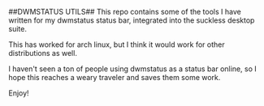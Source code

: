 ##DWMSTATUS UTILS##
This repo contains some of the tools I have written for my dwmstatus status bar, integrated into the suckless desktop suite.

This has worked for arch linux, but I think it would work for other distributions as well.

I haven't seen a ton of people using dwmstatus as a status bar online, so I hope this reaches a weary traveler and saves them some work.

Enjoy!
